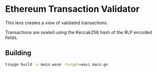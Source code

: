 # Ethereum Transaction Validator

This lens creates a view of validated transactions.

Transactions are sealed using the Keccak256 hash of the RLP encoded fields.

## Building

```bash
tinygo build -o main.wasm -target=wasi main.go
```
